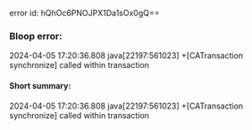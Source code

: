 error id: hQhOc6PNOJPX1Da1sOx0gQ==
### Bloop error:

2024-04-05 17:20:36.808 java[22197:561023] +[CATransaction synchronize] called within transaction
#### Short summary: 

2024-04-05 17:20:36.808 java[22197:561023] +[CATransaction synchronize] called within transaction